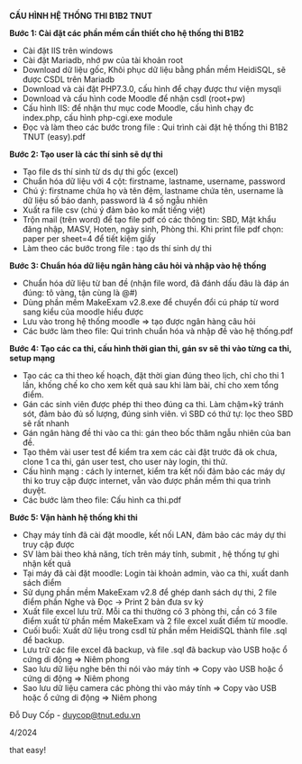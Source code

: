 **CẤU HÌNH HỆ THỐNG THI B1B2 TNUT**

**Bước 1: Cài đặt các phần mềm cần thiết cho hệ thống thi B1B2**
   - Cài đặt IIS trên windows
   - Cài đặt Mariadb, nhớ pw của tài khoản root
   - Download dữ liệu gốc, Khôi phục dữ liệu bằng phần mềm HeidiSQL, sẽ được CSDL trên Mariadb
   - Download và cài đặt PHP7.3.0, cấu hình để chạy được thư viện mysqli
   - Download và cấu hình code Moodle để nhận csdl (root+pw)
   - Cấu hình IIS: để nhận thư mục code Moodle, cấu hình chạy đc index.php, cấu hình php-cgi.exe module
   - Đọc và làm theo các bước trong file : Qui trình cài đặt hệ thống thi B1B2 TNUT (easy).pdf
     
**Bước 2: Tạo user là các thí sinh sẽ dự thi**
   - Tạo file ds thí sinh từ ds dự thi gốc (excel)
   - Chuẩn hóa dữ liệu với 4 cột: firstname, lastname, username, password
   - Chú ý: firstname chứa họ và tên đệm, lastname chứa tên, username là dữ liệu số báo danh, password là 4 số ngẫu nhiên
   - Xuất ra file csv (chú ý đảm bảo ko mất tiếng việt)
   - Trộn mail (trên word) để tạo file pdf có các thông tin: SBD, Mật khẩu đăng nhập, MASV, Hoten, ngày sinh, Phòng thi. Khi print file pdf chọn: paper per sheet=4 để tiết kiệm giấy
   - Làm theo các bước trong file : tạo ds thí sinh dự thi
     
**Bước 3: Chuẩn hóa dữ liệu ngân hàng câu hỏi và nhập vào hệ thống**
   - Chuẩn hóa dữ liệu từ ban đề (nhận file word, đã đánh dấu đâu là đáp án đúng: tô vàng, tận cùng là @#)
   - Dùng phần mềm MakeExam v2.8.exe để chuyển đổi cú pháp từ word sang kiểu của moodle hiểu được
   - Lưu vào trong hệ thống moodle => tạo được ngân hàng câu hỏi
   - Các bước làm theo file: Qui trình chuẩn hóa và nhập đề vào hệ thống.pdf
     
**Bước 4: Tạo các ca thi, cấu hình thời gian thi, gán sv sẽ thi vào từng ca thi, setup mạng**
   - Tạo các ca thi theo kế hoạch, đặt thời gian đúng theo lịch, chỉ cho thi 1 lần, khống chế ko cho xem kết quả sau khi làm bài, chỉ cho xem tổng điểm.
   - Gán các sinh viên được phép thi theo đúng ca thi. Làm chậm+kỹ tránh sót, đảm bảo đủ số lượng, đúng sinh viên. vì SBD có thứ tự: lọc theo SBD sẽ rất nhanh
   - Gán ngân hàng đề thi vào ca thi: gán theo bốc thăm ngẫu nhiên của ban đề.
   - Tạo thêm vài user test để kiểm tra xem các cài đặt trước đã ok chưa, clone 1 ca thi, gán user test, cho user này login, thi thử.
   - Cấu hình mạng : cách ly internet, kiểm tra kết nối đảm bảo các máy dự thi ko truy cập được internet, vẫn vào được phần mềm thi qua trình duyệt.
   - Các bước làm theo file: Cấu hình ca thi.pdf
     
**Bước 5: Vận hành hệ thống khi thi**
   - Chạy máy tính đã cài đặt moodle, kết nối LAN, đảm bảo các máy dự thi truy cập được
   - SV làm bài theo khả năng, tích trên máy tính, submit , hệ thống tự ghi nhận kết quả
   - Tại máy đã cài đặt moodle: Login tài khoản admin, vào ca thi, xuất danh sách điểm
   - Sử dụng phần mềm MakeExam v2.8 để ghép danh sách dự thi, 2 file điểm phần Nghe và Đọc -> Print 2 bản đưa sv ký
   - Xuất file excel lưu trữ. Mỗi ca thi thường có 3 phòng thi, cần có 3 file điểm xuất từ phần mềm MakeExam và 2 file excel xuất điểm từ moodle.
   - Cuối buổi: Xuất dữ liệu trong csdl từ phần mềm HeidiSQL thành file .sql để backup.
   - Lưu trữ các file excel đã backup, và file .sql đã backup vào USB hoặc ổ cứng di động => Niêm phong
   - Sao lưu dữ liệu nghe bên thi nói vào máy tính => Copy vào USB hoặc ổ cứng di động => Niêm phong
   - Sao lưu dữ liệu camera các phòng thi vào máy tính => Copy vào USB hoặc ổ cứng di động => Niêm phong


Đỗ Duy Cốp - duycop@tnut.edu.vn

4/2024

that easy!
